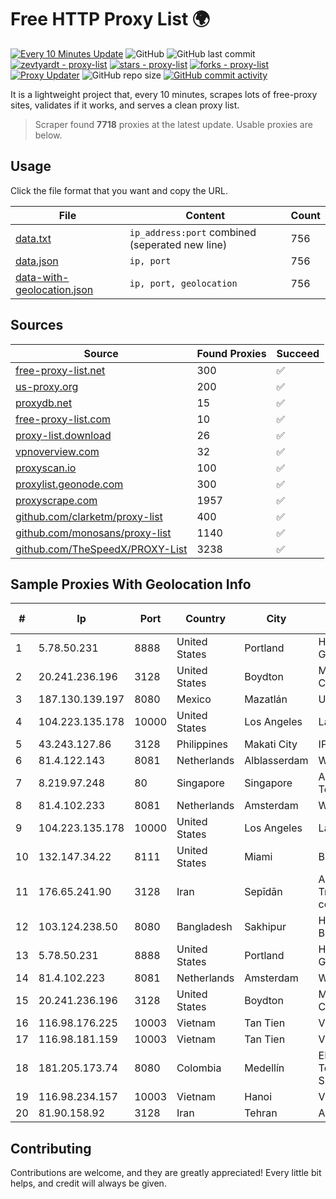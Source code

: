 
# Free HTTP Proxy List 🌍

[![Every 10 Minutes Update](https://github.com/mertguvencli/http-proxy-list/actions/workflows/main.yml/badge.svg?branch=main)](https://github.com/mertguvencli/http-proxy-list/actions/workflows/main.yml)
![GitHub](https://img.shields.io/github/license/mertguvencli/http-proxy-list)
![GitHub last commit](https://img.shields.io/github/last-commit/mertguvencli/http-proxy-list)
[![zevtyardt - proxy-list](https://img.shields.io/static/v1?label=zevtyardt&message=proxy-list&color=blue&logo=github)](https://github.com/zevtyardt/proxy-list "Go to GitHub repo")
[![stars - proxy-list](https://img.shields.io/github/stars/zevtyardt/proxy-list?style=social)](https://github.com/zevtyardt/proxy-list)
[![forks - proxy-list](https://img.shields.io/github/forks/zevtyardt/proxy-list?style=social)](https://github.com/zevtyardt/proxy-list)
[![Proxy Updater](https://github.com/zevtyardt/proxy-list/workflows/Proxy%20Updater/badge.svg)](https://github.com/zevtyardt/proxy-list/actions?query=workflow:"Proxy+Updater")
![GitHub repo size](https://img.shields.io/github/repo-size/zevtyardt/proxy-list)
[![GitHub commit activity](https://img.shields.io/github/commit-activity/m/zevtyardt/proxy-list?logo=commits)](https://github.com/zevtyardt/proxy-list/commits/main)

It is a lightweight project that, every 10 minutes, scrapes lots of free-proxy sites, validates if it works, and serves a clean proxy list.

> Scraper found **7718** proxies at the latest update. Usable proxies are below.

## Usage

Click the file format that you want and copy the URL.

|File|Content|Count|
|----|-------|-----|
|[data.txt](https://raw.githubusercontent.com/mertguvencli/http-proxy-list/main/proxy-list/data.txt)|`ip_address:port` combined (seperated new line)|756|
|[data.json](https://raw.githubusercontent.com/mertguvencli/http-proxy-list/main/proxy-list/data.json)|`ip, port`|756|
|[data-with-geolocation.json](https://raw.githubusercontent.com/mertguvencli/http-proxy-list/main/proxy-list/data-with-geolocation.json)|`ip, port, geolocation`|756|

## Sources

|Source|Found Proxies|Succeed|
|------|-------------|-------|
|[free-proxy-list.net](https://free-proxy-list.net)|300|✅|
|[us-proxy.org](https://www.us-proxy.org)|200|✅|
|[proxydb.net](http://proxydb.net)|15|✅|
|[free-proxy-list.com](https://free-proxy-list.com/?page=&port=&type%5B%5D=http&type%5B%5D=https&up_time=0&search=Search)|10|✅|
|[proxy-list.download](https://www.proxy-list.download/HTTP)|26|✅|
|[vpnoverview.com](https://vpnoverview.com/privacy/anonymous-browsing/free-proxy-servers)|32|✅|
|[proxyscan.io](https://www.proxyscan.io)|100|✅|
|[proxylist.geonode.com](https://proxylist.geonode.com/api/proxy-list?limit=300&page=1&sort_by=lastChecked&sort_type=desc&protocols=http,https)|300|✅|
|[proxyscrape.com](https://api.proxyscrape.com/v2/?request=displayproxies&protocol=http&timeout=10000&country=all&ssl=all&anonymity=all)|1957|✅|
|[github.com/clarketm/proxy-list](https://raw.githubusercontent.com/clarketm/proxy-list/master/proxy-list-raw.txt)|400|✅|
|[github.com/monosans/proxy-list](https://raw.githubusercontent.com/monosans/proxy-list/main/proxies/http.txt)|1140|✅|
|[github.com/TheSpeedX/PROXY-List](https://raw.githubusercontent.com/TheSpeedX/PROXY-List/master/http.txt)|3238|✅|


## Sample Proxies With Geolocation Info

|#|Ip|Port|Country|City|Internet Service Provider|
|-|--|----|-------|----|-------------------------|
|1|5.78.50.231|8888|United States|Portland|Hetzner Online GmbH|
|2|20.241.236.196|3128|United States|Boydton|Microsoft Corporation|
|3|187.130.139.197|8080|Mexico|Mazatlán|Uninet S.A. de C.V.|
|4|104.223.135.178|10000|United States|Los Angeles|LayerHost|
|5|43.243.127.86|3128|Philippines|Makati City|IPVG|
|6|81.4.122.143|8081|Netherlands|Alblasserdam|WeservIT|
|7|8.219.97.248|80|Singapore|Singapore|Alibaba (US) Technology Co., Ltd.|
|8|81.4.102.233|8081|Netherlands|Amsterdam|WeservIT|
|9|104.223.135.178|10000|United States|Los Angeles|LayerHost|
|10|132.147.34.22|8111|United States|Miami|Breezeline|
|11|176.65.241.90|3128|Iran|Sepīdān|Asiatech Data Transmission company|
|12|103.124.238.50|8080|Bangladesh|Sakhipur|Hi-speed Broadband Network|
|13|5.78.50.231|8888|United States|Portland|Hetzner Online GmbH|
|14|81.4.102.223|8081|Netherlands|Amsterdam|WeservIT|
|15|20.241.236.196|3128|United States|Boydton|Microsoft Corporation|
|16|116.98.176.225|10003|Vietnam|Tan Tien|Viettel Corporation|
|17|116.98.181.159|10003|Vietnam|Tan Tien|Viettel Corporation|
|18|181.205.173.74|8080|Colombia|Medellín|EPM Telecomunicaciones S.A. E.S.P.|
|19|116.98.234.157|10003|Vietnam|Hanoi|Viettel Corporation|
|20|81.90.158.92|3128|Iran|Tehran|Afranet Co|



## Contributing

Contributions are welcome, and they are greatly appreciated! Every
little bit helps, and credit will always be given.

